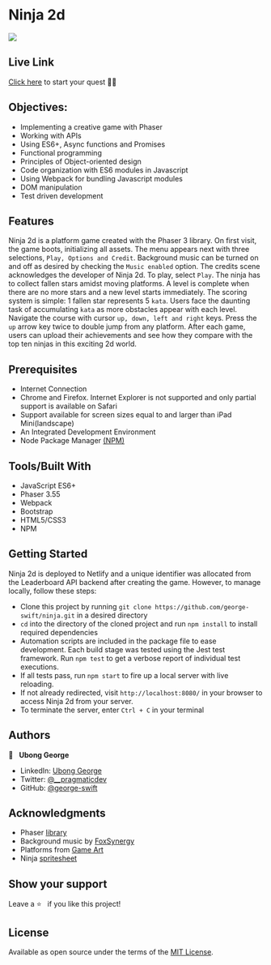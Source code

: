 # Ninja 2d

![](./ninja2d.gif)

## Live Link
[Click here](https://ninja2d.netlify.app/) to start your quest 🥷🏼

## Objectives:
- Implementing a creative game with Phaser
- Working with APIs
- Using ES6+, Async functions and Promises
- Functional programming
- Principles of Object-oriented design
- Code organization with ES6 modules in Javascript
- Using Webpack for bundling Javascript modules
- DOM manipulation
- Test driven development

## Features
Ninja 2d is a platform game created with the Phaser 3 library. On first visit, the game boots, initializing all assets. The menu appears next with three selections, `Play, Options and Credit`. Background music can be turned on and off as desired by checking the `Music enabled` option. The credits scene acknowledges the developer of Ninja 2d. To play, select `Play`. The ninja has to collect fallen stars amidst moving platforms. A level is complete when there are no more stars and a new level starts immediately. The scoring system is simple: 1 fallen star represents 5 `kata`. Users face the daunting task of accumulating `kata` as more obstacles appear with each level. Navigate the course with cursor `up, down, left and right` keys. Press the `up` arrow key twice to double jump from any platform. After each game, users can upload their achievements and see how they compare with the top ten ninjas in this exciting 2d world. 

## Prerequisites
- Internet Connection
- Chrome and Firefox. Internet Explorer is not supported and only partial support is available on Safari
- Support available for screen sizes equal to and larger than iPad Mini(landscape)
- An Integrated Development Environment
- Node Package Manager [(NPM)](https://docs.npmjs.com/about-npm)

## Tools/Built With
- JavaScript ES6+
- Phaser 3.55
- Webpack
- Bootstrap
- HTML5/CSS3
- NPM

## Getting Started
Ninja 2d is deployed to Netlify and a unique identifier was allocated from the Leaderboard API backend after creating the game. However, to manage locally, follow these steps:
- Clone this project by running `git clone https://github.com/george-swift/ninja.git` in a desired directory
- `cd` into the directory of the cloned project and run `npm install` to install required dependencies
- Automation scripts are included in the package file to ease development. Each build stage was tested using the Jest test framework. Run `npm test` to get a verbose report of individual test executions.
- If all tests pass, run `npm start` to fire up a local server with live reloading.
- If not already redirected, visit `http://localhost:8080/` in your browser to access Ninja 2d from your server.
- To terminate the server, enter `Ctrl + C` in your terminal

## Authors

👤 &nbsp; **Ubong George**
- LinkedIn: [Ubong George](https://www.linkedin.com/in/ubong-itok)
- Twitter: [@\_\_pragmaticdev](https://twitter.com/__pragmaticdev)
- GitHub: [@george-swift](https://github.com/george-swift)

## Acknowledgments

- Phaser [library](http://phaser.io/)
- Background music by [FoxSynergy](https://opengameart.org/content/8-bit-ninja)
- Platforms from [Game Art](https://www.gameart2d.com/)
- Ninja [spritesheet](https://untamed.wild-refuge.net/images/rpgxp/)

## Show your support

Leave a :star:️ &nbsp; if you like this project!

## License

Available as open source under the terms of the [MIT License](https://opensource.org/licenses/MIT).
